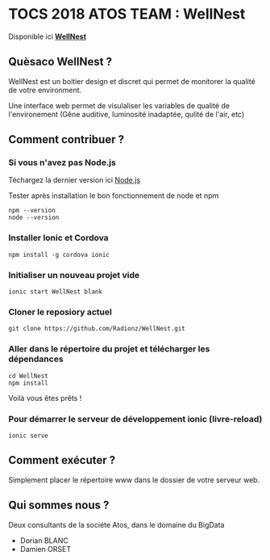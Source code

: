 # TOCS 2018 ATOS TEAM : WellNest

Disponible ici **[WellNest](https://wellnest.dobl.fr)**

## Quèsaco WellNest ?

WellNest est un boitier design et discret qui permet de monitorer la qualité de votre environment.

Une interface web permet de visulaliser les variables de qualité de l'environement (Gêne auditive, luminosité inadaptée, qulité de l'air, etc)

## Comment contribuer ?

### Si vous n'avez pas Node.js

Téchargez la dernier version ici [Node.js](https://nodejs.org/fr/)

Tester après installation le bon fonctionnement de node et npm

    npm --version
    node --version

### Installer Ionic et Cordova

    npm install -g cordova ionic

### Initialiser un nouveau projet vide

    ionic start WellNest blank

### Cloner le reposiory actuel

    git clone https://github.com/Radionz/WellNest.git

### Aller dans le répertoire du projet et télécharger les dépendances 

    cd WellNest
    npm install

Voilà vous êtes prêts !

### Pour démarrer le serveur de développement ionic (livre-reload)

    ionic serve

## Comment exécuter ?

Simplement placer le répertoire www dans le dossier de votre serveur web.

## Qui sommes nous ?

Deux consultants de la sociéte Atos, dans le domaine du BigData
- Dorian BLANC
- Damien ORSET